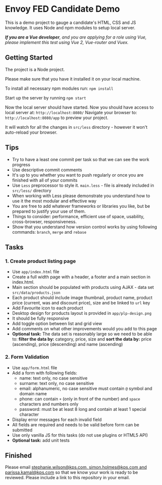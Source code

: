 # Envoy FED Candidate Demo

This is a demo project to gauge a candidate's HTML, CSS and JS knowledge. It uses Node and npm modules to setup local server.

_**If you are a Vue developer**, and you are applying for a role using Vue, please implement this test using Vue 2, Vue-router and Vuex._

## Getting Started

The project is a Node project.

Please make sure that you have it installed it on your local machine.

To install all necessary npm modules run:
`npm install`

Start up the server by running
`npm start`

Now the local server should have started.
Now you should have access to local server at: `http://localhost:8080/`
Navigate your browser to: `http://localhost:8080/app` to preview your project.

It will watch for all the changes in `src/less` directory - however it won't auto-reload your browser.

## Tips

- Try to have a least one commit per task so that we can see the work progress
- Use descriptive commit comments
- It's up to you whether you want to push regularly or once you are finished with all of your commits
- Use `Less` preprocessor to style it. `main.less` - file is already included in `src/less/` directory
- When working with Less please demonstrate you understand how to use it the most modular and effective way
- You are free to add whatever frameworks or libraries you like, but be prepared to justify your use of them.
- Things to consider: performance, efficient use of space, usability, cross-browser, responsiveness.
- Show that you understand how version control works by using following commands: `branch`, `merge` and `rebase`

## Tasks

### 1. Create product listing page

- Use `app/index.html` file
- Create a full width page with a header, a footer and a main section in index.html.
- Main section should be populated with products using AJAX - data set `src/data/products.json`
- Each product should include image thumbnail, product name, product price (current, was and discount price), size and be linked to `url` key
- Add Favourite icon to each product
- Desktop design for products layout is provided in `app/plp-design.png`
- It should be fully responsive
- Add toggle option between list and grid view
- Add comments on what other improvements would you add to this page
- **Optional task:** The data set is reasonably large so we need to be able to: **filter the data by:** category, price, size and **sort the data by:** price (ascending), price (descending) and name (ascending)

### 2. Form Validation

- Use `app/form.html` file
- Add a form with following fields:
  - name: text only, no case sensitive
  - surname: text only, no case sensitive
  - email: alphanumeric, no case sensitive must contain `@` symbol and domain name
  - phone: can contain `+` (only in front of the number) and `space` characters and numbers only
  - password: must be at least 8 long and contain at least 1 special character
- Display error messages for each invalid field
- All fields are required and needs to be valid before form can be submitted
- Use only vanilla JS for this tasks (do not use plugins or HTML5 API)
- **Optional task:** add unit tests

## Finished

Please email [stephanie.wilson@kps.com, simon.holmes@kps.com and parissa.kamal@kps.com](mailto:stephanie.wilson@kps.com;simon.holmes@kps.com;parissa.kamal@kps.com?subject=Candidate%20test%20completed) so that we know your work is ready to be reviewed. Please include a link to this repository in your email.
